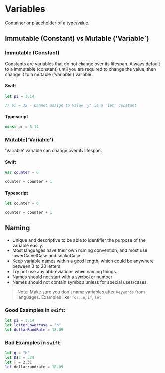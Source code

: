 # Variables

Container or placeholder of a type/value.

## Immutable (Constant) vs Mutable ('Variable`)

### Immutable (Constant)

Constants are variables that do not change over its lifespan. Always default to a immutable (constant) until you are required to change the value, then change it to a mutable ('variable') variable.

#### Swift

```swift
let pi = 3.14

// pi = 32 - Cannot assign to value 'y' is a 'let' constant
```

#### Typescript

```typescript
const pi = 3.14
```

### Mutable('Variable')

'Variable' variable can change over its lifespan.

#### Swift

```swift
var counter = 0

counter = counter + 1
```

#### Typescript

```typescript
let counter = 0

counter = counter + 1
```

## Naming

* Unique and descriptive to be able to identifier the purpose of the variable easily.
* Most languages have their own naming convention, and most use lowerCamelCase and snakeCase.
* Keep variable names within a good length, which could be anywhere between 3 to 20 letters.
* Try not use any abbreviations when naming things.
* Names should not start with a symbol or number
* Names should not contain symbols unless for special uses/cases. 

> Note: Make sure you don't name variables after `keywords` from languages. Examples like: `for`, `in`, `if`, `let`

### Good Examples in `swift`:

```swift
let pi = 3.14
let letterLowercase = "h"
let dollarRandRate = 18.09
```

### Bad Examples in `swift`:

```swift
let g = "h"
let D$2 = 324
let 🤣 = 2.31
let dollarrandrate = 18.09
```
